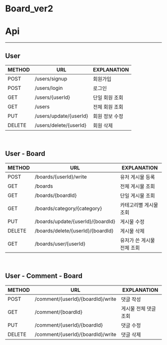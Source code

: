 # Board_ver2

# Api

---

## User

| METHOD | URL             | EXPLANATION    |
| ------ | --------------- | -------------- |
| POST   | /users/signup   | 회원가입       |
| POST   | /users/login    | 로그인         |
| GET    | /users/{userId} | 단일 회원 조회 |
| GET    | /users          | 전체 회원 조회 |
| PUT    | /users/update/{userId} | 회원 정보 수정 |
| DELETE | /users/delete/{userId} | 회원 삭제      |

<br/>

## User - Board

| METHOD | URL                        | EXPLANATION                |
| ------ | -------------------------- | -------------------------- |
| POST   | /boards/{userId}/write     | 유저 게시물 등록         |
| GET    | /boards                    | 전체 게시물 조회           |
| GET    | /boards/{boardId}          | 단일 게시물 조회     |
| GET    | /boards/category/{category}         | 카테고리별 게시물 조회     |
| PUT    | /boards/update/{userId}/{boardId} | 게시물 수정                |
| DELETE | /boards/delete/{userId}/{boardId} | 게시물 삭제                |
| GET    | /boards/user/{userId}           | 유저가 쓴 게시물 전체 조회 |

<br/>

## User - Comment - Board

| METHOD | URL                               | EXPLANATION           |
| ------ | --------------------------------- | --------------------- |
| POST   | /comment/{userId}/{boardId}/write | 댓글 작성             |
| GET    | /comment/{boardId}                | 게시물 전체 댓글 조회 |
| PUT    | /comment/{userId}/{boardId}       | 댓글 수정             |
| DELETE | /comment/{userId}/{boardId}/write | 댓글 삭제             |
